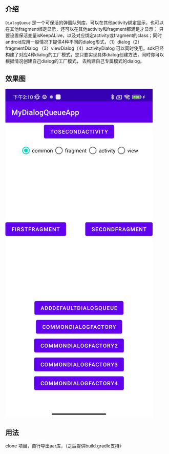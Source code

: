## 介绍

`DialogQueue` 是一个可保活的弹窗队列库，可以在其他activity绑定显示，也可以在其他fragment绑定显示，还可以在其他activity和fragment都满足才显示；
只要设置保活变量isKeepALive，以及对应绑定activity或fragment的class；同时android应用一般情况下提供4种不同的dialog形式，（1）dialog（2）fragmentDialog
（3）viewDialog（4）activityDialog 可以同时使用，sdk已经构建了对应4种dialog的工厂模式，您只要实现具体dialog创建方法，同时你可以根据情况创建自己dialog的工厂模式，
去构建自己专属模式的dialog。

## 效果图

![image](https://github.com/zzechao/DialogQueue/blob/master/demo_display.png)

## 用法

clone 项目，自行导出aar库，（之后提供build.gradle支持）
